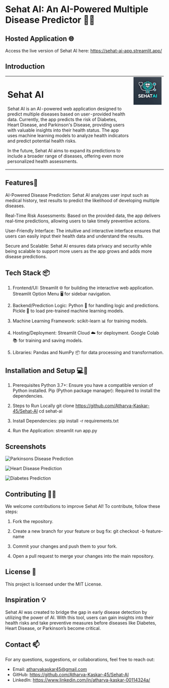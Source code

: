 # Sehat AI: An AI-Powered Multiple Disease Predictor 🤖💊

## Hosted Application 🌐

Access the live version of Sehat AI here: 
https://sehat-ai-app.streamlit.app/

## Introduction
<table>
  <tr>
    <td style="text-align: left; vertical-align: top;">
      <h1>Sehat AI</h1>
      <p>
        Sehat AI is an AI-powered web application designed to predict multiple diseases based on user-provided health data. 
        Currently, the app predicts the risk of Diabetes, Heart Disease, and Parkinson's Disease, providing users with 
        valuable insights into their health status. The app uses machine learning models to analyze health indicators 
        and predict potential health risks.
      </p>
      <p>
        In the future, Sehat AI aims to expand its predictions to include a broader range of diseases, offering even more 
        personalized health assessments.
      </p>
    </td>
    <td style="text-align: right; vertical-align: top;">
      <img src="images/SehatAI_logo.jpg" alt="Sehat AI Logo" width="700"/>
    </td>
  </tr>
</table>

## Features🚀 

AI-Powered Disease Prediction: Sehat AI analyzes user input such as medical history, test results to predict the likelihood of developing multiple diseases.

Real-Time Risk Assessments: Based on the provided data, the app delivers real-time predictions, allowing users to take timely preventive actions.

User-Friendly Interface: The intuitive and interactive interface ensures that users can easily input their health data and understand the results.

Secure and Scalable: Sehat AI ensures data privacy and security while being scalable to support more users as the app grows and adds more disease predictions.


## Tech Stack 📦

1. Frontend/UI:
Streamlit 🌐 for building the interactive web application.
Streamlit Option Menu 🖥️ for sidebar navigation.

2. Backend/Prediction Logic:
Python 🐍 for handling logic and predictions.
Pickle 🥒 to load pre-trained machine learning models.

3. Machine Learning Framework:
scikit-learn 📊 for training models.

4. Hosting/Deployment:
Streamlit Cloud ☁️ for deployment.
Google Colab 📚 for training and saving models.

5. Libraries:
Pandas and NumPy 📦 for data processing and transformation.

## Installation and Setup 💻🔧

1. Prerequisites
Python 3.7+: Ensure you have a compatible version of Python installed.
Pip (Python package manager): Required to install the dependencies.

2. Steps to Run Locally
git clone https://github.com/Atharva-Kaskar-45/Sehat-AI
cd sehat-ai

3. Install Dependencies:
pip install -r requirements.txt

4. Run the Application:
streamlit run app.py

## Screenshots

![Parkinsons Disease Prediction]("C:\Users\athar\OneDrive\Desktop\Parkinsons_screenshot.png")

![Heart Disease Prediction]("C:\Users\athar\OneDrive\Desktop\Heart_screenshot.png")

![Diabetes Prediction]("C:\Users\athar\OneDrive\Desktop\Diabetes_screenshot.png")


## Contributing 🧑‍💻
We welcome contributions to improve Sehat AI! To contribute, follow these steps:
1. Fork the repository.

2. Create a new branch for your feature or bug fix:
git checkout -b feature-name

3. Commit your changes and push them to your fork.

4. Open a pull request to merge your changes into the main repository.

## License 🔐
This project is licensed under the MIT License.

## Inspiration 💡
Sehat AI was created to bridge the gap in early disease detection by utilizing the power of AI. With this tool, users can gain insights into their health risks and take preventive measures before diseases like Diabetes, Heart Disease, or Parkinson’s become critical.

## Contact 📫
For any questions, suggestions, or collaborations, feel free to reach out:

- Email: atharvakaskar45@gmail.com
- GitHub: https://github.com/Atharva-Kaskar-45/Sehat-AI
- LinkedIn: https://www.linkedin.com/in/atharva-kaskar-00114324a/
